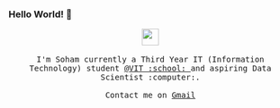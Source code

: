 ### Hello World! 👋

<p align="center">
  <img src="https://media.giphy.com/media/xUA7bdpLxQhsSQdyog/giphy.gif" width="30px">
  <br><br>
  <samp>
I'm Soham currently a Third Year IT (Information Technology) student <a href="https://vit.edu.in/" target="_blank">@VIT :school: </a> and aspiring Data Scientist :computer:. 
  <br><br>Contact me on <a href="mailto:sohamsahare123@gmail.com">Gmail</a> 
  </samp>
</p>

<!--
**sohamsahare123/sohamsahare123** is a ✨ _special_ ✨ repository because its `README.md` (this file) appears on your GitHub profile.

Here are some ideas to get you started:

- 🔭 I’m currently working on ...
- 🌱 I’m currently learning ...
- 👯 I’m looking to collaborate on ...
- 🤔 I’m looking for help with ...
- 💬 Ask me about ...
- 📫 How to reach me: ...
- 😄 Pronouns: ...
- ⚡ Fun fact: ...
-->
